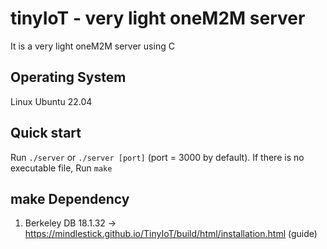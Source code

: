 # tinyIoT - very light oneM2M server

It is a very light oneM2M server using C

## Operating System

Linux Ubuntu 22.04

## Quick start

Run `./server` or `./server [port]` (port = 3000 by default).
If there is no executable file, Run `make`

## make Dependency

1. Berkeley DB 18.1.32 → https://mindlestick.github.io/TinyIoT/build/html/installation.html (guide)
